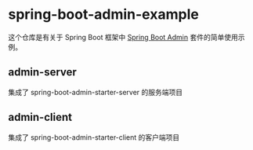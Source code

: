 # spring-boot-admin-example

这个仓库是有关于 Spring Boot 框架中 [Spring Boot Admin](https://codecentric.github.io/spring-boot-admin/) 套件的简单使用示例。

## admin-server

集成了 spring-boot-admin-starter-server 的服务端项目

## admin-client

集成了 spring-boot-admin-starter-client 的客户端项目

